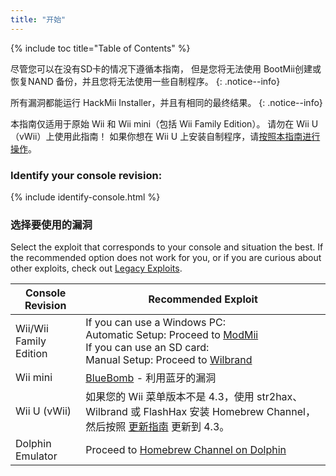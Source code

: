 ```yaml
---
title: "开始"
---
```


{% include toc title="Table of Contents" %}

尽管您可以在没有SD卡的情况下遵循本指南， 但是您将无法使用 BootMii创建或恢复NAND 备份，并且您将无法使用一些自制程序。
{: .notice--info}

所有漏洞都能运行 HackMii Installer，并且有相同的最终结果。
{: .notice--info}

本指南仅适用于原始 Wii 和 Wii mini（包括 Wii Family Edition）。 请勿在 Wii U（vWii）上使用此指南！ 如果你想在 Wii U 上安装自制程序，请[按照本指南进行操作](https://wiiu.hacks.guide)。

### Identify your console revision:

{% include identify-console.html %}<br>

### 选择要使用的漏洞

Select the exploit that corresponds to your console and situation the best. If the recommended option does not work for you, or if you are curious about other exploits, check out [Legacy Exploits](legacy-exploits).

| Console Revision       | Recommended Exploit                                                                                                                                                              |
| ---------------------- | -------------------------------------------------------------------------------------------------------------------------------------------------------------------------------- |
| Wii/Wii Family Edition | If you can use a Windows PC:<br> Automatic Setup: Proceed to [ModMii](modmii)<br> If you can use an SD card:<br> Manual Setup: Proceed to [Wilbrand](wilbrand) |
| Wii mini               | [BlueBomb](bluebomb) - 利用蓝牙的漏洞                                                                                                                                                   |
| Wii U (vWii)           | 如果您的 Wii 菜单版本不是 4.3，使用 str2hax、Wilbrand 或 FlashHax 安装 Homebrew Channel，然后按照 [更新指南](update) 更新到 4.3。                                                                              |
| Dolphin Emulator       | Proceed to [Homebrew Channel on Dolphin](homebrew-dolphin)                                                                                                                       |
